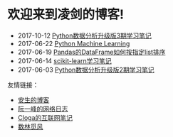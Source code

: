 # 欢迎来到凌剑的博客!

- 2017-10-12 [Python数据分析升级版3期学习笔记](docs/python-xxxy-3/python-xxxy-3-readme)
- 2017-06-22 [Python Machine Learning](http://nbviewer.jupyter.org/github/rasbt/python-machine-learning-book/tree/master/code)
- 2017-06-19 [Pandas的DataFrame如何按指定list排序](docs//python-gzh/pandas-sorting-by-a-custom-list)
- 2017-06-14 [scikit-learn学习笔记](docs/python-scikit-learn/python-scikit-learn-readme)
- 2017-06-03 [Python数据分析升级版2期学习笔记](docs/python-xxxy/python-xxxy-readme)

友情链接：  
- [安生的博客](https://blog.ansheng.me)  
- [阮一峰的网络日志](http://www.ruanyifeng.com/blog)  
- [Cloga的互联网笔记](http://cloga.info)  
- [数林觅风](https://woaielf.github.io)  
